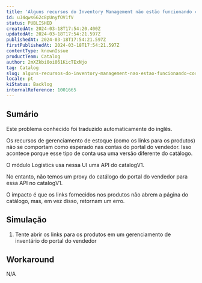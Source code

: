 ```yaml
---
title: 'Alguns recursos do Inventory Management não estão funcionando corretamente nas contas do portal do vendedor'
id: uJ4qws662c8pUnyfOV1fV
status: PUBLISHED
createdAt: 2024-03-18T17:54:20.400Z
updatedAt: 2024-03-18T17:54:21.597Z
publishedAt: 2024-03-18T17:54:21.597Z
firstPublishedAt: 2024-03-18T17:54:21.597Z
contentType: knownIssue
productTeam: Catalog
author: 2mXZkbi0oi061KicTExNjo
tag: Catalog
slug: alguns-recursos-do-inventory-management-nao-estao-funcionando-corretamente-nas-contas-do-portal-do-vendedor
locale: pt
kiStatus: Backlog
internalReference: 1001665
---
```


## Sumário

<div class="alert alert-info">
  <p>Este problema conhecido foi traduzido automaticamente do inglês.</p>
</div>


Os recursos de gerenciamento de estoque (como os links para os produtos) não se comportam como esperado nas contas do portal do vendedor. Isso acontece porque esse tipo de conta usa uma versão diferente do catálogo.

O módulo Logistics usa nessa UI uma API do catalogV1.

No entanto, não temos um proxy do catálogo do portal do vendedor para essa API no catalogV1.

O impacto é que os links fornecidos nos produtos não abrem a página do catálogo, mas, em vez disso, retornam um erro.

## Simulação



1. Tente abrir os links para os produtos em um gerenciamento de inventário do portal do vendedor

## Workaround


N/A





